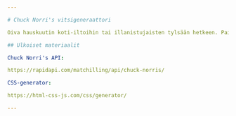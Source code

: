 ```yaml
---

# Chuck Norri's vitsigeneraattori

Oiva hauskuutin koti-iltoihin tai illanistujaisten tylsään hetkeen. Painat vain shufflea ja uusi Chuck Norri's aiheinen vitsi ilmestyy ruudulle. Halutessasi, voit parhaat vitsit tallentaa suosikkeihin.

## Ulkoiset materiaalit

Chuck Norri's API:

https://rapidapi.com/matchilling/api/chuck-norris/

CSS-generator:

https://html-css-js.com/css/generator/

---
```

